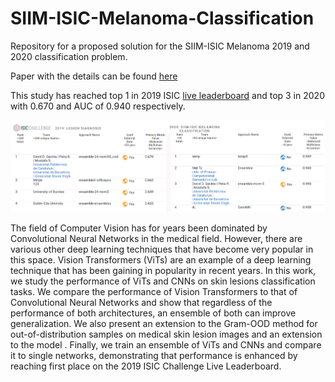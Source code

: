 # SIIM-ISIC-Melanoma-Classification

Repository for a proposed solution for the SIIM-ISIC Melanoma 2019 and 2020 classification problem. 

Paper with the details can be found [here](./resources/archive.pdf)

This study has reached top 1 in 2019 ISIC [live leaderboard](https://challenge.isic-archive.com/leaderboards/live/) and top 3 in 2020 with 0.670 and AUC of 0.940 respectively.

![submission_rank_19_20](./resources/submission_rank_19_20.png)

The field of Computer Vision has for years been dominated by Convolutional Neural Networks in the medical field. However, there are various other deep learning techniques that have become very popular in this space. Vision Transformers (ViTs) are an example of a deep learning technique that has been gaining in popularity in recent years. In this work, we study the performance of ViTs and CNNs on skin lesions classification tasks. We compare the performance of Vision Transformers to that of Convolutional Neural Networks and show that regardless of the performance of both architectures, an ensemble of both can improve generalization. We also present an extension to the Gram-OOD method for out-of-distribution samples on medical skin lesion images and an extension to the model . Finally, we train an ensemble of ViTs and CNNs and compare it to single networks, demonstrating that performance is enhanced by reaching first place on the 2019 ISIC Challenge Live Leaderboard.
